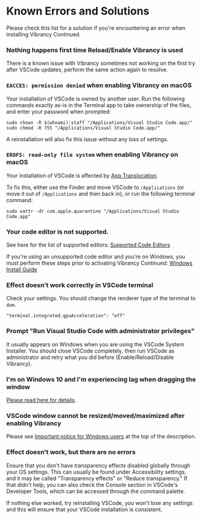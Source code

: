 # Known Errors and Solutions

Please check this list for a solution if you're encountering an error when installing Vibrancy Continued.

### Nothing happens first time Reload/Enable Vibrancy is used

There is a known issue with Vibrancy sometimes not working on the first try after VSCode updates, perform the same action again to resolve.

### `EACCES: permission denied` when enabling Vibrancy on macOS

Your installation of VSCode is owned by another user. Run the following commands exactly as-is in the Terminal app to take ownership of the files, and enter your password when prompted:
```shell
sudo chown -R $(whoami):staff "/Applications/Visual Studio Code.app/"
sudo chmod -R 755 "/Applications/Visual Studio Code.app/"
```

A reinstallation will also fix this issue without any loss of settings.

### `EROFS: read-only file system` when enabling Vibrancy on macOS

Your installation of VSCode is affected by [App Translocation](https://eclecticlight.co/2023/05/09/what-causes-app-translocation/).

To fix this, either use the Finder and move VSCode to `/Applications` (or move it out of `/Applications` and then back in), or run the following terminal command:

```shell
sudo xattr -dr com.apple.quarantine "/Applications/Visual Studio Code.app"
```

### Your code editor is not supported.

See here for the list of supported editors: [Supported Code Editors](https://github.com/illixion/vscode-vibrancy-continued?tab=readme-ov-file#supported-code-editors)

If you're using an unsupported code editor and you're on Windows, you must perform these steps prior to activating Vibrancy Continued: [Windows Install Guide](https://github.com/illixion/vscode-vibrancy-continued?tab=readme-ov-file#%EF%B8%8F-important-notice-for-windows-1011-users)

### Effect doesn't work correctly in VSCode terminal

Check your settings. You should change the renderer type of the terminal to `dom`.

`"terminal.integrated.gpuAcceleration": "off"`

### Prompt "Run Visual Studio Code with administrator privileges"

It usually appears on Windows when you are using the VSCode System Installer. You should close VSCode completely, then run VSCode as administrator and retry what you did before (Enable/Reload/Disable Vibrancy).

### I'm on Windows 10 and I'm experiencing lag when dragging the window

[Please read here for details](https://github.com/EYHN/vscode-vibrancy/discussions/80).

### VSCode window cannot be resized/moved/maximized after enabling Vibrancy

Please see [Important notice for Windows users](https://github.com/illixion/vscode-vibrancy-continued?tab=readme-ov-file#%EF%B8%8F-important-notice-for-windows-1011-users) at the top of the description.

### Effect doesn't work, but there are no errors

Ensure that you don't have transparency effects disabled globally through your OS settings. This can usually be found under Accessibility settings, and it may be called "Transparency effects" or "Reduce transparency." If that didn't help, you can also check the Console section in VSCode's Developer Tools, which can be accessed through the command palette.

If nothing else worked, try reinstalling VSCode, you won't lose any settings and this will ensure that your VSCode installation is consistent.

